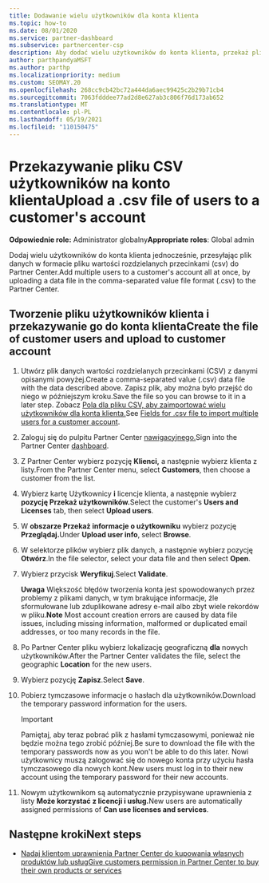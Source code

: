 ```yaml
---
title: Dodawanie wielu użytkowników dla konta klienta
ms.topic: how-to
ms.date: 08/01/2020
ms.service: partner-dashboard
ms.subservice: partnercenter-csp
description: Aby dodać wielu użytkowników do konta klienta, przekaż plik danych do usługi Partner Center format pliku wartości rozdzielanych przecinkami (csv).
author: parthpandyaMSFT
ms.author: parthp
ms.localizationpriority: medium
ms.custom: SEOMAY.20
ms.openlocfilehash: 268cc9cb42bc72a444da6aec99425c2b29b71cb4
ms.sourcegitcommit: 7063fdddee77ad2d8e627ab3c806f76d173ab652
ms.translationtype: MT
ms.contentlocale: pl-PL
ms.lasthandoff: 05/19/2021
ms.locfileid: "110150475"
---
```

# <a name="upload-a-csv-file-of-users-to-a-customers-account"></a><span data-ttu-id="aba51-103">Przekazywanie pliku CSV użytkowników na konto klienta</span><span class="sxs-lookup"><span data-stu-id="aba51-103">Upload a .csv file of users to a customer's account</span></span>


<span data-ttu-id="aba51-104">**Odpowiednie role:** Administrator globalny</span><span class="sxs-lookup"><span data-stu-id="aba51-104">**Appropriate roles**: Global admin</span></span>

<span data-ttu-id="aba51-105">Dodaj wielu użytkowników do konta klienta jednocześnie, przesyłając plik danych w formacie pliku wartości rozdzielanych przecinkami (csv) do Partner Center.</span><span class="sxs-lookup"><span data-stu-id="aba51-105">Add multiple users to a customer's account all at once, by uploading a data file in the comma-separated value file format (.csv) to the Partner Center.</span></span> 

## <a name="create-the-file-of-customer-users-and-upload-to-customer-account"></a><span data-ttu-id="aba51-106">Tworzenie pliku użytkowników klienta i przekazywanie go do konta klienta</span><span class="sxs-lookup"><span data-stu-id="aba51-106">Create the file of customer users and upload to customer account</span></span>

1. <span data-ttu-id="aba51-107">Utwórz plik danych wartości rozdzielanych przecinkami (CSV) z danymi opisanymi powyżej.</span><span class="sxs-lookup"><span data-stu-id="aba51-107">Create a comma-separated value (.csv) data file with the data described above.</span></span> <span data-ttu-id="aba51-108">Zapisz plik, aby można było przejść do niego w późniejszym kroku.</span><span class="sxs-lookup"><span data-stu-id="aba51-108">Save the file so you can browse to it in a later step.</span></span> <span data-ttu-id="aba51-109">Zobacz [Pola dla pliku CSV, aby zaimportować wielu użytkowników dla konta klienta.](file-customer-users.md)</span><span class="sxs-lookup"><span data-stu-id="aba51-109">See [Fields for .csv file to import multiple users for a customer account](file-customer-users.md).</span></span> 

2. <span data-ttu-id="aba51-110">Zaloguj się do pulpitu Partner Center [nawigacyjnego.](https://partner.microsoft.com/dashboard)</span><span class="sxs-lookup"><span data-stu-id="aba51-110">Sign into the Partner Center [dashboard](https://partner.microsoft.com/dashboard).</span></span>

3. <span data-ttu-id="aba51-111">Z Partner Center wybierz pozycję **Klienci,** a następnie wybierz klienta z listy.</span><span class="sxs-lookup"><span data-stu-id="aba51-111">From the Partner Center menu, select **Customers**, then choose a customer from the list.</span></span>

4. <span data-ttu-id="aba51-112">Wybierz kartę Użytkownicy **i** licencje klienta, a następnie wybierz **pozycję Przekaż użytkowników.**</span><span class="sxs-lookup"><span data-stu-id="aba51-112">Select the customer's **Users and Licenses** tab, then select **Upload users**.</span></span>

5. <span data-ttu-id="aba51-113">W **obszarze Przekaż informacje o użytkowniku** wybierz pozycję **Przeglądaj.**</span><span class="sxs-lookup"><span data-stu-id="aba51-113">Under **Upload user info**, select **Browse**.</span></span>

6. <span data-ttu-id="aba51-114">W selektorze plików wybierz plik danych, a następnie wybierz pozycję **Otwórz**.</span><span class="sxs-lookup"><span data-stu-id="aba51-114">In the file selector, select your data file and then select **Open**.</span></span>

7. <span data-ttu-id="aba51-115">Wybierz przycisk **Weryfikuj**.</span><span class="sxs-lookup"><span data-stu-id="aba51-115">Select **Validate**.</span></span>

    <span data-ttu-id="aba51-116">**Uwaga**  Większość błędów tworzenia konta jest spowodowanych przez problemy z plikami danych, w tym brakujące informacje, źle sformułowane lub zduplikowane adresy e-mail albo zbyt wiele rekordów w pliku.</span><span class="sxs-lookup"><span data-stu-id="aba51-116">**Note**  Most account creation errors are caused by data file issues, including missing information, malformed or duplicated email addresses, or too many records in the file.</span></span>

8. <span data-ttu-id="aba51-117">Po Partner Center pliku wybierz lokalizację geograficzną **dla** nowych użytkowników.</span><span class="sxs-lookup"><span data-stu-id="aba51-117">After the Partner Center validates the file, select the geographic **Location** for the new users.</span></span>
9. <span data-ttu-id="aba51-118">Wybierz pozycję **Zapisz**.</span><span class="sxs-lookup"><span data-stu-id="aba51-118">Select **Save**.</span></span>
10. <span data-ttu-id="aba51-119">Pobierz tymczasowe informacje o hasłach dla użytkowników.</span><span class="sxs-lookup"><span data-stu-id="aba51-119">Download the temporary password information for the users.</span></span>

    >[!IMPORTANT]
    > <span data-ttu-id="aba51-120">Pamiętaj, aby teraz pobrać plik z hasłami tymczasowymi, ponieważ nie będzie można tego zrobić później.</span><span class="sxs-lookup"><span data-stu-id="aba51-120">Be sure to download the file with the temporary passwords now as you won't be able to do this later.</span></span> <span data-ttu-id="aba51-121">Nowi użytkownicy muszą zalogować się do nowego konta przy użyciu hasła tymczasowego dla nowych kont.</span><span class="sxs-lookup"><span data-stu-id="aba51-121">New users must log in to their new account using the temporary password for their new accounts.</span></span>

11. <span data-ttu-id="aba51-122">Nowym użytkownikom są automatycznie przypisywane uprawnienia z listy **Może korzystać z licencji i usług.**</span><span class="sxs-lookup"><span data-stu-id="aba51-122">New users are automatically assigned permissions of **Can use licenses and services**.</span></span> 

## <a name="next-steps"></a><span data-ttu-id="aba51-123">Następne kroki</span><span class="sxs-lookup"><span data-stu-id="aba51-123">Next steps</span></span>

- [<span data-ttu-id="aba51-124">Nadaj klientom uprawnienia Partner Center do kupowania własnych produktów lub usług</span><span class="sxs-lookup"><span data-stu-id="aba51-124">Give customers permission in Partner Center to buy their own products or services</span></span>](give-customers-permission.md)
